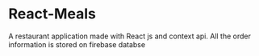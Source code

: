 # React-Meals
A restaurant application made with React js and context api. All the order information is stored on firebase databse
